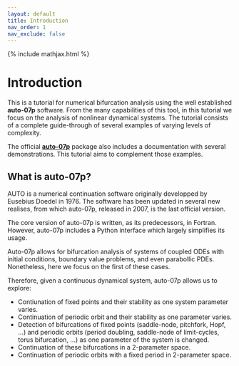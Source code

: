 ```yaml
---
layout: default
title: Introduction
nav_order: 1
nav_exclude: false
---
```


{% include mathjax.html %}

# Introduction

This is a tutorial for numerical bifurcation analysis using the well established **auto-07p** software.
From the many capabilities of this tool, in this tutorial we focus on the analysis of nonlinear dynamical systems.
The tutorial consists of a complete guide-through of several examples of varying levels of complexity. 

The official [**auto-07p**](https://github.com/auto-07p/auto-07p) package also includes a documentation with several demonstrations. 
This tutorial aims to complement those examples.

## What is auto-07p?

AUTO is a numerical continuation software originally developped by Eusebius Doedel in 1976.
The software has been updated in several new realises, from which auto-07p, released in 2007, is the last official version.

The core version of auto-07p is written, as its predecessors, in Fortran. However, auto-07p includes a Python interface which largely simplifies its usage. 

Auto-07p allows for bifurcation analysis of systems of coupled ODEs with initial conditions, boundary value problems, and even parabollic PDEs. Nonetheless, here we focus on the first of these cases.

Therefore, given a continuous dynamical system, auto-07p allows us to explore:

- Contiunation of fixed points and their stability as one system parameter varies.
- Continuation of periodic orbit and their stability as one parameter varies.
- Detection of bifurcations of fixed points (saddle-node, pitchfork, Hopf, ...) and periodic orbits (period doubling, saddle-node of limit-cycles, torus bifurcation, ...) as one parameter of the system is changed.
- Continuation of these bifurcations in a 2-parameter space.
- Continuation of periodic orbits with a fixed period in 2-parameter space.

<!--
## Why auto-07p?

--!>
